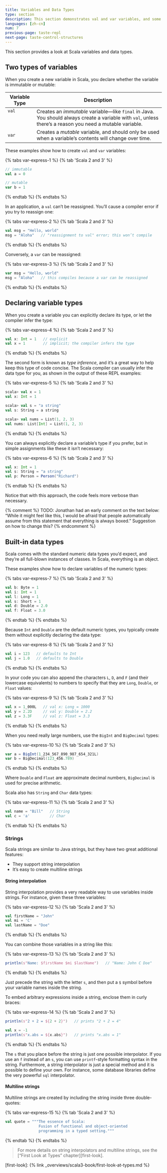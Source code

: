 ```yaml
---
title: Variables and Data Types
type: section
description: This section demonstrates val and var variables, and some common Scala data types.
languages: [zh-cn]
num: 7
previous-page: taste-repl
next-page: taste-control-structures
---
```



This section provides a look at Scala variables and data types.

## Two types of variables

When you create a new variable in Scala, you declare whether the variable is immutable or mutable:

<table>
  <thead>
    <tr>
      <th>Variable Type</th>
      <th>Description</th>
    </tr>
  </thead>
  <tbody>
    <tr>
      <td valign="top"><code>val</code></td>
      <td valign="top">Creates an <em>immutable</em> variable&mdash;like <code>final</code> in Java. You should always create a variable with <code>val</code>, unless there’s a reason you need a mutable variable.</td>
    </tr>
    <tr>
      <td><code>var</code></td>
      <td>Creates a <em>mutable</em> variable, and should only be used when a variable’s contents will change over time.</td>
    </tr>
  </tbody>
</table>

These examples show how to create `val` and `var` variables:

{% tabs var-express-1 %}
{% tab 'Scala 2 and 3' %}

```scala
// immutable
val a = 0

// mutable
var b = 1
```
{% endtab %}
{% endtabs %}

In an application, a `val` can’t be reassigned.
You’ll cause a compiler error if you try to reassign one:

{% tabs var-express-2 %}
{% tab 'Scala 2 and 3' %}

```scala
val msg = "Hello, world"
msg = "Aloha"   // "reassignment to val" error; this won’t compile
```
{% endtab %}
{% endtabs %}

Conversely, a `var` can be reassigned:

{% tabs var-express-3 %}
{% tab 'Scala 2 and 3' %}

```scala
var msg = "Hello, world"
msg = "Aloha"   // this compiles because a var can be reassigned
```
{% endtab %}
{% endtabs %}

## Declaring variable types

When you create a variable you can explicitly declare its type, or let the compiler infer the type:

{% tabs var-express-4 %}
{% tab 'Scala 2 and 3' %}

```scala
val x: Int = 1   // explicit
val x = 1        // implicit; the compiler infers the type
```
{% endtab %}
{% endtabs %}

The second form is known as _type inference_, and it’s a great way to help keep this type of code concise.
The Scala compiler can usually infer the data type for you, as shown in the output of these REPL examples:

{% tabs var-express-5 %}
{% tab 'Scala 2 and 3' %}

```scala
scala> val x = 1
val x: Int = 1

scala> val s = "a string"
val s: String = a string

scala> val nums = List(1, 2, 3)
val nums: List[Int] = List(1, 2, 3)
```
{% endtab %}
{% endtabs %}

You can always explicitly declare a variable’s type if you prefer, but in simple assignments like these it isn’t necessary:

{% tabs var-express-6 %}
{% tab 'Scala 2 and 3' %}

```scala
val x: Int = 1
val s: String = "a string"
val p: Person = Person("Richard")
```
{% endtab %}
{% endtabs %}

Notice that with this approach, the code feels more verbose than necessary.

{% comment %}
TODO: Jonathan had an early comment on the text below: “While it might feel like this, I would be afraid that people automatically assume from this statement that everything is always boxed.” Suggestion on how to change this?
{% endcomment %}

## Built-in data types

Scala comes with the standard numeric data types you’d expect, and they’re all full-blown instances of classes.
In Scala, everything is an object.

These examples show how to declare variables of the numeric types:

{% tabs var-express-7 %}
{% tab 'Scala 2 and 3' %}

```scala
val b: Byte = 1
val i: Int = 1
val l: Long = 1
val s: Short = 1
val d: Double = 2.0
val f: Float = 3.0
```
{% endtab %}
{% endtabs %}

Because `Int` and `Double` are the default numeric types, you typically create them without explicitly declaring the data type:

{% tabs var-express-8 %}
{% tab 'Scala 2 and 3' %}

```scala
val i = 123   // defaults to Int
val j = 1.0   // defaults to Double
```
{% endtab %}
{% endtabs %}

In your code you can also append the characters `L`, `D`, and `F` (and their lowercase equivalents) to numbers to specify that they are `Long`, `Double`, or `Float` values:

{% tabs var-express-9 %}
{% tab 'Scala 2 and 3' %}

```scala
val x = 1_000L   // val x: Long = 1000
val y = 2.2D     // val y: Double = 2.2
val z = 3.3F     // val z: Float = 3.3
```
{% endtab %}
{% endtabs %}

When you need really large numbers, use the `BigInt` and `BigDecimal` types:

{% tabs var-express-10 %}
{% tab 'Scala 2 and 3' %}

```scala
var a = BigInt(1_234_567_890_987_654_321L)
var b = BigDecimal(123_456.789)
```
{% endtab %}
{% endtabs %}

Where `Double` and `Float` are approximate decimal numbers, `BigDecimal` is used for precise arithmetic.

Scala also has `String` and `Char` data types:

{% tabs var-express-11 %}
{% tab 'Scala 2 and 3' %}

```scala
val name = "Bill"   // String
val c = 'a'         // Char
```
{% endtab %}
{% endtabs %}

### Strings

Scala strings are similar to Java strings, but they have two great additional features:

- They support string interpolation
- It’s easy to create multiline strings

#### String interpolation

String interpolation provides a very readable way to use variables inside strings.
For instance, given these three variables:

{% tabs var-express-12 %}
{% tab 'Scala 2 and 3' %}

```scala
val firstName = "John"
val mi = 'C'
val lastName = "Doe"
```
{% endtab %}
{% endtabs %}

You can combine those variables in a string like this:

{% tabs var-express-13 %}
{% tab 'Scala 2 and 3' %}

```scala
println(s"Name: $firstName $mi $lastName")   // "Name: John C Doe"
```
{% endtab %}
{% endtabs %}

Just precede the string with the letter `s`, and then put a `$` symbol before your variable names inside the string.

To embed arbitrary expressions inside a string, enclose them in curly braces:

{% tabs var-express-14 %}
{% tab 'Scala 2 and 3' %}

``` scala
println(s"2 + 2 = ${2 + 2}")   // prints "2 + 2 = 4"

val x = -1
println(s"x.abs = ${x.abs}")   // prints "x.abs = 1"
```
{% endtab %}
{% endtabs %}

The `s` that you place before the string is just one possible interpolator.
If you use an `f` instead of an `s`, you can use `printf`-style formatting syntax in the string.
Furthermore, a string interpolator is just a special method and it is possible to define your own.
For instance, some database libraries define the very powerful `sql` interpolator.

#### Multiline strings

Multiline strings are created by including the string inside three double-quotes:

{% tabs var-express-15 %}
{% tab 'Scala 2 and 3' %}

```scala
val quote = """The essence of Scala:
               Fusion of functional and object-oriented
               programming in a typed setting."""
```
{% endtab %}
{% endtabs %}

> For more details on string interpolators and multiline strings, see the [“First Look at Types” chapter][first-look].

[first-look]: {% link _overviews/scala3-book/first-look-at-types.md %}
